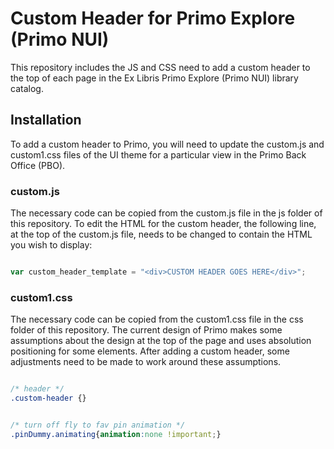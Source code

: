 # Custom Header for Primo Explore (Primo NUI)

This repository includes the JS and CSS need to add a custom header to the top of each page in the Ex Libris Primo Explore (Primo NUI) library catalog.

## Installation

To add a custom header to Primo, you will need to update the custom.js and custom1.css files of the UI theme for a particular view in the Primo Back Office (PBO).

### custom.js

The necessary code can be copied from the custom.js file in the js folder of this repository. To edit the HTML for the custom header, the following line, at the top of the custom.js file, needs to be changed to contain the HTML you wish to display:

```js

var custom_header_template = "<div>CUSTOM HEADER GOES HERE</div>";

```

### custom1.css

The necessary code can be copied from the custom1.css file in the css folder of this repository. The current design of Primo makes some assumptions about the design at the top of the page and uses absolution positioning for some elements. After adding a custom header, some adjustments need to be made to work around these assumptions.

```css

/* header */
.custom-header {}


/* turn off fly to fav pin animation */
.pinDummy.animating{animation:none !important;}

```
